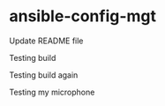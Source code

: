 # ansible-config-mgt

Update README file

Testing build

Testing build again

Testing my microphone
